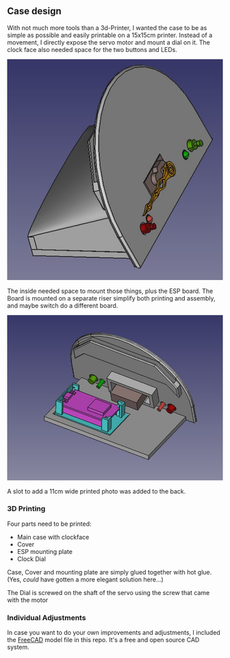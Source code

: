 ## Case design

With not much more tools than a 3d-Printer, I wanted the case to be as simple as possible and easily printable on a 15x15cm printer. Instead of a movement, I directly expose the servo motor and mount a dial on it. The clock face also needed space for the two buttons and LEDs.

![Sketch Clockface](clock_closed.jpg)

The inside needed space to mount those things, plus the ESP board. The Board is mounted on a separate riser simplify both printing and assembly, and maybe switch do a different board.

![Sketch Clockface](clock_open.jpg)

A slot to add a 11cm wide printed photo was added to the back.

### 3D Printing

Four parts need to be printed:

- Main case with clockface
- Cover
- ESP mounting plate
- Clock Dial

Case, Cover and mounting plate are simply glued together with hot glue. (Yes, _could_ have gotten a more elegant solution here...)

The Dial is screwed on the shaft of the servo using the screw that came with the motor

### Individual Adjustments

In case you want to do your own improvements and adjustments, I included the [FreeCAD](https://www.freecad.org/) model file in this repo. It's a free and open source CAD system.
